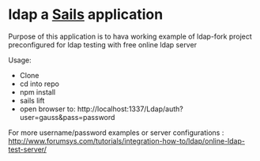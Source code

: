# ldap a [Sails](http://sailsjs.org) application

Purpose of this application is to hava working example of ldap-fork project preconfigured for ldap testing with free online ldap server

Usage:
- Clone
- cd into repo
- npm install
- sails lift
- open browser to: http://localhost:1337/Ldap/auth?user=gauss&pass=password

For more username/password examples or server configurations : http://www.forumsys.com/tutorials/integration-how-to/ldap/online-ldap-test-server/
